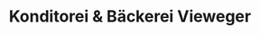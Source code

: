 ---
title: "Konditorei & Bäckerei Vieweger"
url: /gruenhainichen/konditorei-und-baeckerei-vieweger/
shop: Bäckerei
---